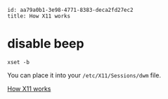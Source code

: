 ```
id: aa79a0b1-3e98-4771-8383-deca2fd27ec2
title: How X11 works
```

# disable beep

```
xset -b
```

You can place it into your `/etc/X11/Sessions/dwm` file.

[How X11 works](https://magcius.github.io/xplain/article/)
